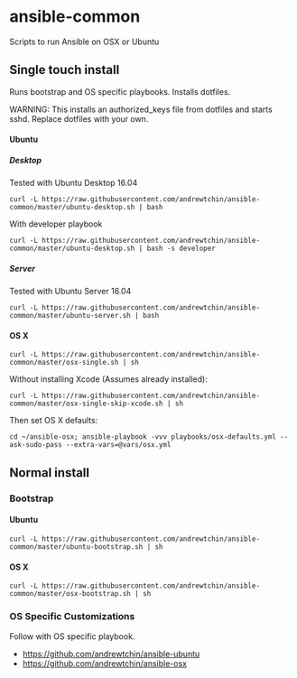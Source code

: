 # ansible-common

Scripts to run Ansible on OSX or Ubuntu

## Single touch install

Runs bootstrap and OS specific playbooks. Installs dotfiles.

WARNING: This installs an authorized_keys file from dotfiles and starts sshd. Replace dotfiles with your own.

#### Ubuntu

##### Desktop

Tested with Ubuntu Desktop 16.04

```
curl -L https://raw.githubusercontent.com/andrewtchin/ansible-common/master/ubuntu-desktop.sh | bash
```

With developer playbook
```
curl -L https://raw.githubusercontent.com/andrewtchin/ansible-common/master/ubuntu-desktop.sh | bash -s developer
```


##### Server

Tested with Ubuntu Server 16.04

```
curl -L https://raw.githubusercontent.com/andrewtchin/ansible-common/master/ubuntu-server.sh | bash
```

#### OS X

```
curl -L https://raw.githubusercontent.com/andrewtchin/ansible-common/master/osx-single.sh | sh
```

Without installing Xcode (Assumes already installed):
```
curl -L https://raw.githubusercontent.com/andrewtchin/ansible-common/master/osx-single-skip-xcode.sh | sh
```

Then set OS X defaults:
```
cd ~/ansible-osx; ansible-playbook -vvv playbooks/osx-defaults.yml --ask-sudo-pass --extra-vars=@vars/osx.yml
```

## Normal install

### Bootstrap

#### Ubuntu

```
curl -L https://raw.githubusercontent.com/andrewtchin/ansible-common/master/ubuntu-bootstrap.sh | sh
```

#### OS X

```
curl -L https://raw.githubusercontent.com/andrewtchin/ansible-common/master/osx-bootstrap.sh | sh
```

### OS Specific Customizations

Follow with OS specific playbook.
* https://github.com/andrewtchin/ansible-ubuntu
* https://github.com/andrewtchin/ansible-osx
